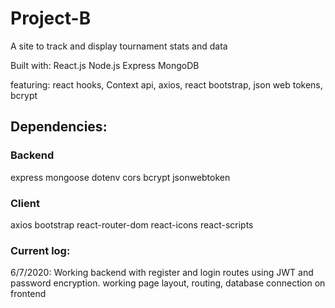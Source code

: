 # Project-B
A site to track and display tournament stats and data

Built with: React.js Node.js Express MongoDB

featuring: react hooks, Context api, axios, react bootstrap, json web tokens, bcrypt

## Dependencies:
 ### Backend
 express
 mongoose
 dotenv
 cors
 bcrypt
 jsonwebtoken
 
 ### Client
 axios
 bootstrap
 react-router-dom
 react-icons
 react-scripts
 
  ### Current log:
  6/7/2020: Working backend with register and login routes using JWT and password encryption. working page layout, routing, database connection on frontend
  
